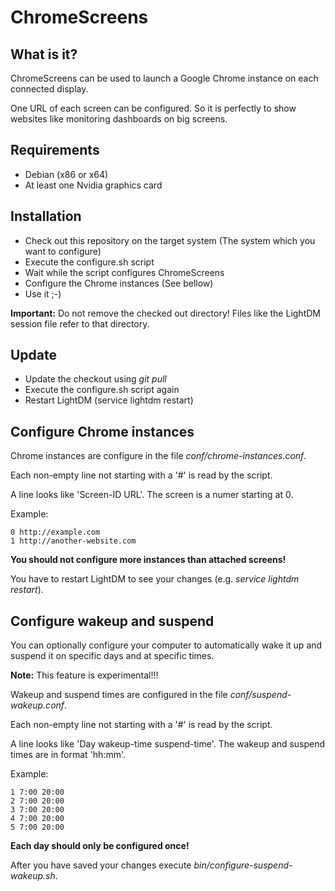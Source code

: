 # ChromeScreens

## What is it?

ChromeScreens can be used to launch a Google Chrome instance on each connected display.

One URL of each screen can be configured. So it is perfectly to show websites like monitoring dashboards on big screens.

## Requirements

   * Debian (x86 or x64)
   * At least one Nvidia graphics card

## Installation

   * Check out this repository on the target system (The system which you want to configure)
   * Execute the configure.sh script
   * Wait while the script configures ChromeScreens
   * Configure the Chrome instances (See bellow)
   * Use it ;-)

**Important:** Do not remove the checked out directory! Files like the LightDM session file refer to that directory.

## Update

   * Update the checkout using *git pull*
   * Execute the configure.sh script again
   * Restart LightDM (service lightdm restart)

## Configure Chrome instances

Chrome instances are configure in the file *conf/chrome-instances.conf*.

Each non-empty line not starting with a '#' is read by the script.

A line looks like 'Screen-ID URL'. The screen is a numer starting at 0.

Example:
```
0 http://example.com
1 http://another-website.com
```

**You should not configure more instances than attached screens!**

You have to restart LightDM to see your changes (e.g. *service lightdm restart*).

## Configure wakeup and suspend

You can optionally configure your computer to automatically wake it up and suspend it on specific days and at specific times.

**Note:** This feature is experimental!!!

Wakeup and suspend times are configured in the file *conf/suspend-wakeup.conf*.

Each non-empty line not starting with a '#' is read by the script.

A line looks like 'Day wakeup-time suspend-time'. The wakeup and suspend times are in format 'hh:mm'.

Example:
```
1 7:00 20:00
2 7:00 20:00
3 7:00 20:00
4 7:00 20:00
5 7:00 20:00
```

**Each day should only be configured once!**

After you have saved your changes execute *bin/configure-suspend-wakeup.sh*.
